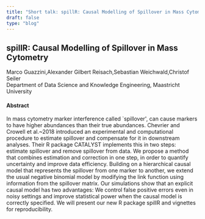 ```yaml
---
title: "Short talk: spillR: Causal Modelling of Spillover in Mass Cytometry"
draft: false
type: "blog"
---
```


## spillR: Causal Modelling of Spillover in Mass Cytometry
Marco Guazzini,Alexander Gilbert Reisach,Sebastian Weichwald,Christof Seiler	
Department of Data Science and Knowledge Engineering, Maastricht University	

#### Abstract

In mass cytometry marker interference called `spillover', can cause markers to have higher abundances than their true abundances. Chevrier and Crowell et al.~2018 introduced an experimental and computational procedure to estimate spillover and compensate for it in downstream analyses. Their R package CATALYST implements this in two steps: estimate spillover and remove spillover from data. We propose a method that combines estimation and correction in one step, in order to quantify uncertainty and improve data efficiency. Building on a hierarchical causal model that represents the spillover from one marker to another, we extend the usual negative binomial model by modifying the link function using information from the spillover matrix. Our simulations show that an explicit causal model has two advantages: We control false positive errors even in noisy settings and improve statistical power when the causal model is correctly specified. We will present our new R package spillR and vignettes for reproducibility.
